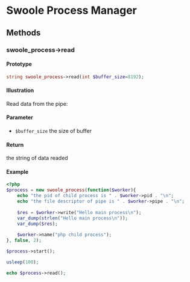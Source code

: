 # Swoole Process Manager

## Methods 

### swoole_process->read

#### Prototype

```php
string swoole_process->read(int $buffer_size=8192);
```

#### Illustration

Read data from the pipe:

#### Parameter

- `$buffer_size` the size of buffer

#### Return

the string of data readed

#### Example
```php
<?php
$process = new swoole_process(function($worker){
    echo "the pid of child process is " . $worker->pid . "\n";
    echo "the file descriptor of pipe is " . $worker->pipe . "\n";
    
    $res = $worker->write("Hello main process\n");
    var_dump(strlen("Hello main process\n"));
    var_dump($res);
    
    $worker->name("php child process");
}, false, 2);

$process->start();

usleep(100);

echo $process->read();
```
